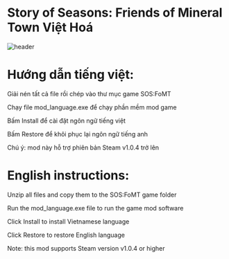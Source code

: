 # Story of Seasons: Friends of Mineral Town Việt Hoá
![header](https://github.com/user-attachments/assets/bba0b841-4156-45ed-b3f4-a52bc387da40)

# Hướng dẫn tiếng việt:
Giải nén tất cả file rồi chép vào thư mục game SOS:FoMT

Chạy file mod_language.exe để chạy phần mềm mod game

Bấm Install để cài đặt ngôn ngữ tiếng việt

Bấm Restore để khôi phục lại ngôn ngữ tiếng anh

Chú ý: mod này hỗ trợ phiên bản Steam v1.0.4 trở lên

# English instructions:
Unzip all files and copy them to the SOS:FoMT game folder

Run the mod_language.exe file to run the game mod software

Click Install to install Vietnamese language

Click Restore to restore English language

Note: this mod supports Steam version v1.0.4 or higher
